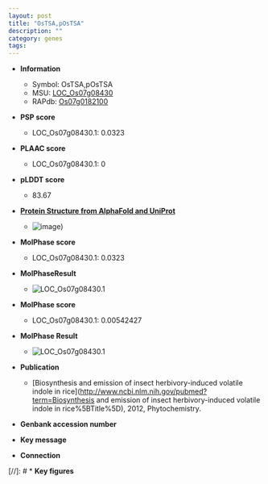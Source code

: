 ```yaml
---
layout: post
title: "OsTSA,pOsTSA"
description: ""
category: genes
tags: 
---
```


* **Information**  
    + Symbol: OsTSA,pOsTSA  
    + MSU: [LOC_Os07g08430](http://rice.plantbiology.msu.edu/cgi-bin/ORF_infopage.cgi?orf=LOC_Os07g08430)  
    + RAPdb: [Os07g0182100](http://rapdb.dna.affrc.go.jp/viewer/gbrowse_details/irgsp1?name=Os07g0182100)  

* **PSP score**  
    + LOC_Os07g08430.1: 0.0323 

* **PLAAC score**  
    + LOC_Os07g08430.1: 0 

* **pLDDT score**
    + 83.67

* **[Protein Structure from AlphaFold and UniProt](https://www.uniprot.org/uniprotkb/Q6ZL61/entry#structure)**
    + ![image](https://ricepsp.github.io/images/Q6/AF-Q6ZL61-F1.png))

* **MolPhase score**
    + LOC_Os07g08430.1: 0.0323

* **MolPhaseResult**
    + ![LOC_Os07g08430.1](https://ricepsp.github.io/pictures/LOC_Os07g/LOC_Os07g08430.1.png)

* **MolPhase score**
    + LOC_Os07g08430.1: 0.00542427

* **MolPhase Result**
    + ![LOC_Os07g08430.1](https://304243504.github.io/Pictures/LOC_Os07g/LOC_Os07g08430.1.png)

* **Publication**  
    + [Biosynthesis and emission of insect herbivory-induced volatile indole in rice](http://www.ncbi.nlm.nih.gov/pubmed?term=Biosynthesis and emission of insect herbivory-induced volatile indole in rice%5BTitle%5D), 2012, Phytochemistry.

* **Genbank accession number**  

* **Key message**  

* **Connection**  

[//]: # * **Key figures**  



